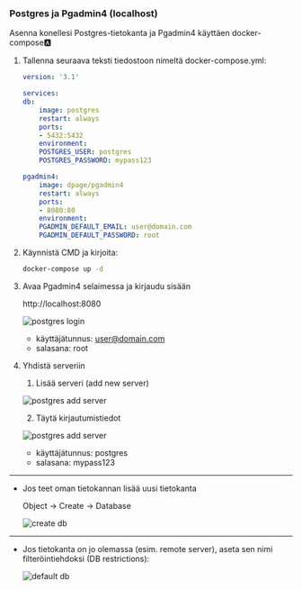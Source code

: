 ### Postgres ja Pgadmin4 (localhost)

Asenna konellesi Postgres-tietokanta ja Pgadmin4 käyttäen docker-compose:a:

1. Tallenna seuraava teksti tiedostoon nimeltä docker-compose.yml:

    ```yml
    version: '3.1'

    services:
    db:
        image: postgres
        restart: always
        ports:
        - 5432:5432
        environment:
        POSTGRES_USER: postgres
        POSTGRES_PASSWORD: mypass123

    pgadmin4:
        image: dpage/pgadmin4
        restart: always
        ports:
        - 8080:80
        environment:
        PGADMIN_DEFAULT_EMAIL: user@domain.com
        PGADMIN_DEFAULT_PASSWORD: root
    ```

2. Käynnistä CMD ja kirjoita:

    ```cmd
    docker-compose up -d 
    ```

3. Avaa Pgadmin4 selaimessa ja kirjaudu sisään

    http://localhost:8080

    ![postgres login](./img/pgadmin4.PNG)

    - käyttäjätunnus: user@domain.com
    - salasana: root

4. Yhdistä serveriin

    1) Lisää serveri (add new server)

    ![postgres add server](./img/pgadmin4_addnewserver.PNG)

    2) Täytä kirjautumistiedot

    ![postgres add server](./img/pgadmin4_config.PNG)

    - käyttäjätunnus: postgres
    - salasana: mypass123

---

- Jos teet oman tietokannan lisää uusi tietokanta

    Object -> Create -> Database

    ![create db](./img/createdb.png)


--- 

- Jos tietokanta on jo olemassa (esim. remote server), aseta sen nimi filteröintiehdoksi (DB restrictions):

    ![default db](./img/select_db.PNG)
